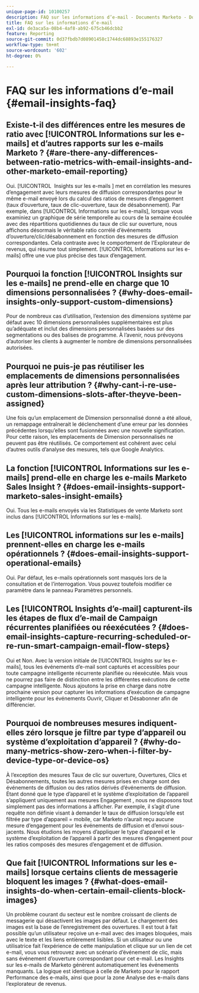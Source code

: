 ```yaml
---
unique-page-id: 10100257
description: FAQ sur les informations d’e-mail - Documents Marketo - Documentation du produit
title: FAQ sur les informations d’e-mail
exl-id: de3aca5a-08b4-4af8-ab92-675cb46dcbb2
feature: Reporting
source-git-commit: 0d37fbdb7d08901458c1744dc68893e155176327
workflow-type: tm+mt
source-wordcount: '602'
ht-degree: 0%

---
```


# FAQ sur les informations d’e-mail {#email-insights-faq}

## Existe-t-il des différences entre les mesures de ratio avec [!UICONTROL Informations sur les e-mails] et d’autres rapports sur les e-mails Marketo ? {#are-there-any-differences-between-ratio-metrics-with-email-insights-and-other-marketo-email-reporting}

Oui. [!UICONTROL &#x200B; Insights sur les e-mails &#x200B;] met en corrélation les mesures d’engagement avec leurs mesures de diffusion correspondantes pour le même e-mail envoyé lors du calcul des ratios de mesures d’engagement (taux d’ouverture, taux de clic-ouverture, taux de désabonnement). Par exemple, dans [!UICONTROL Informations sur les e-mails], lorsque vous examiniez un graphique de série temporelle au cours de la semaine écoulée avec des répartitions quotidiennes du taux de clic sur ouverture, nous affichons désormais le véritable ratio corrélé d’événements d’ouverture/clic/désabonnement en fonction des mesures de diffusion correspondantes. Cela contraste avec le comportement de l’Explorateur de revenus, qui résume tout simplement. [!UICONTROL Informations sur les e-mails] offre une vue plus précise des taux d’engagement.

## Pourquoi la fonction [!UICONTROL Insights sur les e-mails] ne prend-elle en charge que 10 dimensions personnalisées ? {#why-does-email-insights-only-support-custom-dimensions}

Pour de nombreux cas d’utilisation, l’extension des dimensions système par défaut avec 10 dimensions personnalisées supplémentaires est plus qu’adéquate et inclut des dimensions personnalisées basées sur des segmentations ou des balises de programme. À l’avenir, nous prévoyons d’autoriser les clients à augmenter le nombre de dimensions personnalisées autorisées.

## Pourquoi ne puis-je pas réutiliser les emplacements de dimensions personnalisées après leur attribution ? {#why-cant-i-re-use-custom-dimensions-slots-after-theyve-been-assigned}

Une fois qu’un emplacement de Dimension personnalisé donné a été alloué, un remappage entraînerait le déclenchement d’une erreur par les données précédentes lorsqu’elles sont fusionnées avec une nouvelle signification. Pour cette raison, les emplacements de Dimension personnalisés ne peuvent pas être réutilisés. Ce comportement est cohérent avec celui d’autres outils d’analyse des mesures, tels que Google Analytics.

## La fonction [!UICONTROL Informations sur les e-mails] prend-elle en charge les e-mails Marketo Sales Insight ? {#does-email-insights-support-marketo-sales-insight-emails}

Oui. Tous les e-mails envoyés via les Statistiques de vente Marketo sont inclus dans [!UICONTROL Informations sur les e-mails].

## Les [!UICONTROL informations sur les e-mails] prennent-elles en charge les e-mails opérationnels ? {#does-email-insights-support-operational-emails}

Oui. Par défaut, les e-mails opérationnels sont masqués lors de la consultation et de l’interrogation. Vous pouvez toutefois modifier ce paramètre dans le panneau Paramètres personnels.

## Les [!UICONTROL Insights d’e-mail] capturent-ils les étapes de flux d’e-mail de Campaign récurrentes planifiées ou réexécutées ? {#does-email-insights-capture-recurring-scheduled-or-re-run-smart-campaign-email-flow-steps}

Oui et Non. Avec la version initiale de [!UICONTROL Insights sur les e-mails], tous les événements d’e-mail sont capturés et accessibles pour toute campagne intelligente récurrente planifiée ou réexécutée. Mais vous ne pourrez pas faire de distinction entre les différentes exécutions de cette campagne intelligente. Nous ajoutons la prise en charge dans notre prochaine version pour capturer les informations d’exécution de campagne intelligente pour les événements Ouvrir, Cliquer et Désabonner afin de différencier.

## Pourquoi de nombreuses mesures indiquent-elles zéro lorsque je filtre par type d’appareil ou système d’exploitation d’appareil ? {#why-do-many-metrics-show-zero-when-i-filter-by-device-type-or-device-os}

À l’exception des mesures Taux de clic sur ouverture, Ouvertures, Clics et Désabonnements, toutes les autres mesures prises en charge sont des événements de diffusion ou des ratios dérivés d’événements de diffusion. Étant donné que le type d’appareil et le système d’exploitation de l’appareil s’appliquent uniquement aux mesures Engagement , nous ne disposons tout simplement pas des informations à afficher. Par exemple, il s’agit d’une requête non définie visant à demander le taux de diffusion lorsqu’elle est filtrée par type d’appareil = mobile, car Marketo n’aurait reçu aucune mesure d’engagement pour les événements de diffusion et d’envoi sous-jacents. Nous étudions les moyens d’appliquer le type d’appareil et le système d’exploitation de l’appareil à partir des mesures d’engagement pour les ratios composés des mesures d’engagement et de diffusion.

## Que fait [!UICONTROL Informations sur les e-mails] lorsque certains clients de messagerie bloquent les images ? {#what-does-email-insights-do-when-certain-email-clients-block-images}

Un problème courant du secteur est le nombre croissant de clients de messagerie qui désactivent les images par défaut. Le chargement des images est la base de l’enregistrement des ouvertures. Il est tout à fait possible qu’un utilisateur reçoive un e-mail avec des images bloquées, mais avec le texte et les liens entièrement lisibles. Si un utilisateur ou une utilisatrice fait l’expérience de cette manipulation et clique sur un lien de cet e-mail, vous vous retrouvez avec un scénario d’événement de clic, mais sans événement d’ouverture correspondant pour cet e-mail. Les Insights sur les e-mails de Marketo génèrent automatiquement les événements manquants. La logique est identique à celle de Marketo pour le rapport Performance des e-mails, ainsi que pour la zone Analyse des e-mails dans l’explorateur de revenus.
